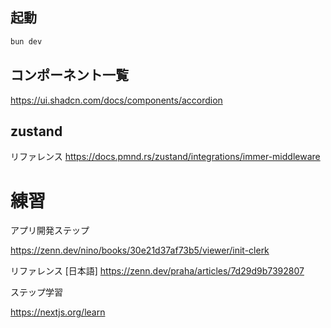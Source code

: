 ## 起動

```bash
bun dev
```

## コンポーネント一覧

https://ui.shadcn.com/docs/components/accordion

## zustand

リファレンス
https://docs.pmnd.rs/zustand/integrations/immer-middleware


# 練習

アプリ開発ステップ

https://zenn.dev/nino/books/30e21d37af73b5/viewer/init-clerk

リファレンス
[日本語]
https://zenn.dev/praha/articles/7d29d9b7392807

ステップ学習

https://nextjs.org/learn
